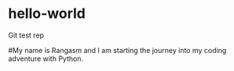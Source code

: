 # hello-world
Git test rep

#My name is Rangasm and I am starting the journey into my coding adventure with Python.
